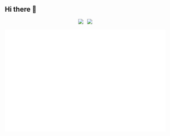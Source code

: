 ## Hi there 👋

<!--
**vitorvasc/vitorvasc** is a ✨ _special_ ✨ repository because its `README.md` (this file) appears on your GitHub profile.

Here are some ideas to get you started:

- 🔭 I’m currently working on ...
- 🌱 I’m currently learning ...
- 👯 I’m looking to collaborate on ...
- 🤔 I’m looking for help with ...
- 💬 Ask me about ...
- 📫 How to reach me: ...
- 😄 Pronouns: ...
- ⚡ Fun fact: ...
-->

<div align="center">

  <a href="https://linkedin.com/in/vvasconcellos" target="_blank"><img src="https://img.shields.io/badge/LinkedIn-0077B5?style=for-the-badge&logo=linkedin&logoColor=white" height="35" /></a>
  &nbsp;
  <a href="https://biolivre.com.br/vasconcellos" target="_blank"><img src="https://img.shields.io/badge/bio%20livre-0077b5?style=for-the-badge&logo=mercadopago&logoColor=white&logoSize=auto&color=ffe602&labelColor=3483fa" height="35" /></a>
  
</div>

<p align="center">
    <img src="/metrics.terminal.svg" alt="Metrics">
</p>
